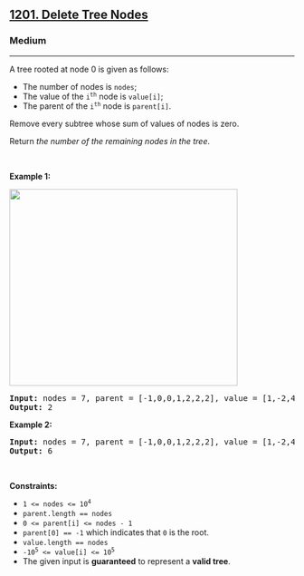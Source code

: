 <h2><a href="https://leetcode.com/problems/delete-tree-nodes">1201. Delete Tree Nodes</a></h2><h3>Medium</h3><hr><p>A tree rooted at node 0 is given as follows:</p>

<ul>
	<li>The number of nodes is <code>nodes</code>;</li>
	<li>The value of the <code>i<sup>th</sup></code> node is <code>value[i]</code>;</li>
	<li>The parent of the <code>i<sup>th</sup></code> node is <code>parent[i]</code>.</li>
</ul>

<p>Remove every subtree whose sum of values of nodes is zero.</p>

<p>Return <em>the number of the remaining nodes in the tree</em>.</p>

<p>&nbsp;</p>
<p><strong class="example">Example 1:</strong></p>
<img alt="" src="https://assets.leetcode.com/uploads/2019/07/02/1421_sample_1.PNG" style="width: 403px; height: 347px;" />
<pre>
<strong>Input:</strong> nodes = 7, parent = [-1,0,0,1,2,2,2], value = [1,-2,4,0,-2,-1,-1]
<strong>Output:</strong> 2
</pre>

<p><strong class="example">Example 2:</strong></p>

<pre>
<strong>Input:</strong> nodes = 7, parent = [-1,0,0,1,2,2,2], value = [1,-2,4,0,-2,-1,-2]
<strong>Output:</strong> 6
</pre>

<p>&nbsp;</p>
<p><strong>Constraints:</strong></p>

<ul>
	<li><code>1 &lt;= nodes &lt;= 10<sup>4</sup></code></li>
	<li><code>parent.length == nodes</code></li>
	<li><code>0 &lt;= parent[i] &lt;= nodes - 1</code></li>
	<li><code>parent[0] == -1</code> which indicates that <code>0</code> is the root.</li>
	<li><code>value.length == nodes</code></li>
	<li><code>-10<sup>5</sup> &lt;= value[i] &lt;= 10<sup>5</sup></code></li>
	<li>The given input is <strong>guaranteed</strong> to represent a <strong>valid tree</strong>.</li>
</ul>
